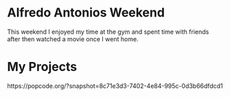 
<!DOCTYPE html>
<html>
    <head>
 <title> Alfredos Antonio Portfolio </title>
</head>
<body>
<h1> Alfredo Antonios Weekend</h1>
This weekend I enjoyed my time at the gym and spent time with friends after then watched a movie once I went home.
    <h1>My Projects </h1>
    https://popcode.org/?snapshot=8c71e3d3-7402-4e84-995c-0d3b66dfdcd1 
</body>



</html>

